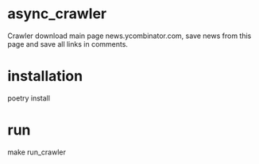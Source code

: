 # async_crawler
Crawler download main page news.ycombinator.com, save news from this page and save all links in comments.

# installation
poetry install

# run
make run_crawler

